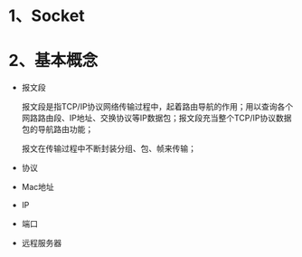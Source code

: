 
# 1、Socket

# 2、基本概念

- 报文段

    报文段是指TCP/IP协议网络传输过程中，起着路由导航的作用；用以查询各个网路路由段、IP地址、交换协议等IP数据包；报文段充当整个TCP/IP协议数据包的导航路由功能；

    报文在传输过程中不断封装分组、包、帧来传输；

- 协议
- Mac地址
- IP
- 端口
- 远程服务器